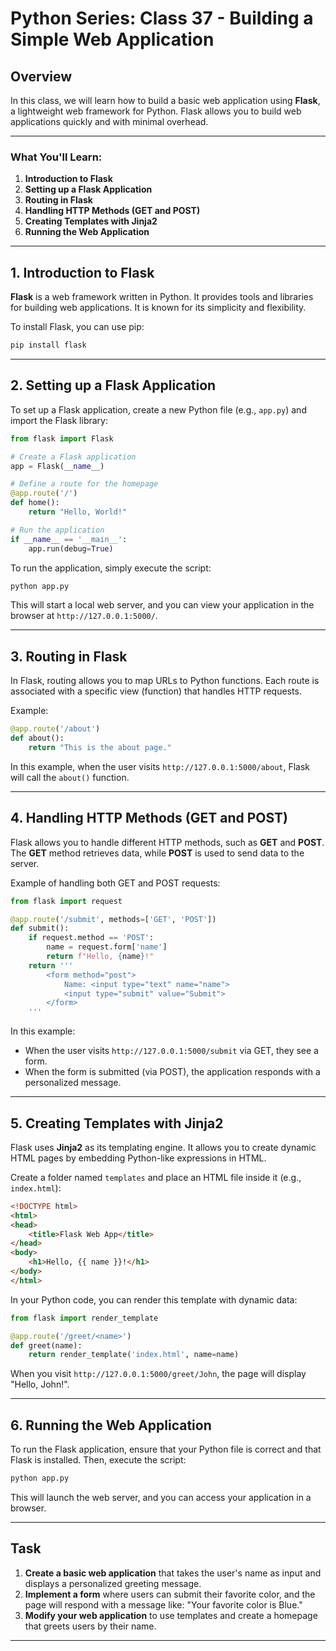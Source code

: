 # Python Series: Class 37 - Building a Simple Web Application

## Overview

In this class, we will learn how to build a basic web application using **Flask**, a lightweight web framework for Python. Flask allows you to build web applications quickly and with minimal overhead.

---

### What You'll Learn:
1. **Introduction to Flask**
2. **Setting up a Flask Application**
3. **Routing in Flask**
4. **Handling HTTP Methods (GET and POST)**
5. **Creating Templates with Jinja2**
6. **Running the Web Application**

---

## 1. Introduction to Flask

**Flask** is a web framework written in Python. It provides tools and libraries for building web applications. It is known for its simplicity and flexibility.

To install Flask, you can use pip:

```bash
pip install flask
```

---

## 2. Setting up a Flask Application

To set up a Flask application, create a new Python file (e.g., `app.py`) and import the Flask library:

```python
from flask import Flask

# Create a Flask application
app = Flask(__name__)

# Define a route for the homepage
@app.route('/')
def home():
    return "Hello, World!"

# Run the application
if __name__ == '__main__':
    app.run(debug=True)
```

To run the application, simply execute the script:

```bash
python app.py
```

This will start a local web server, and you can view your application in the browser at `http://127.0.0.1:5000/`.

---

## 3. Routing in Flask

In Flask, routing allows you to map URLs to Python functions. Each route is associated with a specific view (function) that handles HTTP requests.

Example:

```python
@app.route('/about')
def about():
    return "This is the about page."
```

In this example, when the user visits `http://127.0.0.1:5000/about`, Flask will call the `about()` function.

---

## 4. Handling HTTP Methods (GET and POST)

Flask allows you to handle different HTTP methods, such as **GET** and **POST**. The **GET** method retrieves data, while **POST** is used to send data to the server.

Example of handling both GET and POST requests:

```python
from flask import request

@app.route('/submit', methods=['GET', 'POST'])
def submit():
    if request.method == 'POST':
        name = request.form['name']
        return f"Hello, {name}!"
    return '''
        <form method="post">
            Name: <input type="text" name="name">
            <input type="submit" value="Submit">
        </form>
    '''
```

In this example:
- When the user visits `http://127.0.0.1:5000/submit` via GET, they see a form.
- When the form is submitted (via POST), the application responds with a personalized message.

---

## 5. Creating Templates with Jinja2

Flask uses **Jinja2** as its templating engine. It allows you to create dynamic HTML pages by embedding Python-like expressions in HTML.

Create a folder named `templates` and place an HTML file inside it (e.g., `index.html`):

```html
<!DOCTYPE html>
<html>
<head>
    <title>Flask Web App</title>
</head>
<body>
    <h1>Hello, {{ name }}!</h1>
</body>
</html>
```

In your Python code, you can render this template with dynamic data:

```python
from flask import render_template

@app.route('/greet/<name>')
def greet(name):
    return render_template('index.html', name=name)
```

When you visit `http://127.0.0.1:5000/greet/John`, the page will display "Hello, John!".

---

## 6. Running the Web Application

To run the Flask application, ensure that your Python file is correct and that Flask is installed. Then, execute the script:

```bash
python app.py
```

This will launch the web server, and you can access your application in a browser.

---

## Task

1. **Create a basic web application** that takes the user's name as input and displays a personalized greeting message.
2. **Implement a form** where users can submit their favorite color, and the page will respond with a message like: "Your favorite color is Blue."
3. **Modify your web application** to use templates and create a homepage that greets users by their name.

---